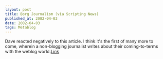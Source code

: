 ```yaml
---
layout: post
title: Borg Journalism (via Scripting News)
published_at: 2002-04-03
date: 2002-04-03
tags: Metablog
---
```


Dave reacted negatively to this article. I think it's the first of many more to come, wherein a non-blogging journalist writes about their coming-to-terms with the weblog world.[Link](http://microcontentnews.com/articles/borgjournalism.htm)  